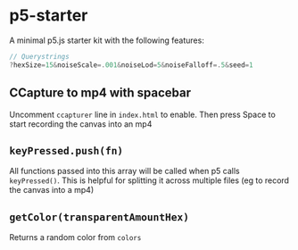 # p5-starter
A minimal p5.js starter kit with the following features:

```js
// Querystrings
?hexSize=15&noiseScale=.001&noiseLod=5&noiseFalloff=.5&seed=1
```

## CCapture to mp4 with spacebar

Uncomment `ccapturer` line in `index.html` to enable. Then press Space to start recording the canvas into an mp4

## `keyPressed.push(fn)`

All functions passed into this array will be called when p5 calls `keyPressed()`. This is helpful for splitting it across multiple files (eg to record the canvas into a mp4)

## `getColor(transparentAmountHex)`

Returns a random color from `colors`